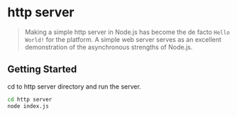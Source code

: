 # http server
> Making a simple http server in Node.js has become the de facto `Hello World!` for the platform. A simple web server serves as an excellent demonstration of the asynchronous strengths of Node.js.

## Getting Started

cd to http server directory and run the server.

```bash
cd http server
node index.js
```